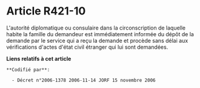 # Article R421-10

L'autorité diplomatique ou consulaire dans la circonscription de laquelle habite la famille du demandeur est immédiatement
informée du dépôt de la demande par le service qui a reçu la demande et procède sans délai aux vérifications d'actes d'état
civil étranger qui lui sont demandées.

**Liens relatifs à cet article**

	**Codifié par**:

	  - Décret n°2006-1378 2006-11-14 JORF 15 novembre 2006
